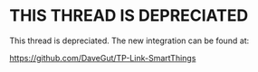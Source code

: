 # THIS THREAD IS DEPRECIATED
This thread is depreciated.  The new integration can be found at:

https://github.com/DaveGut/TP-Link-SmartThings


